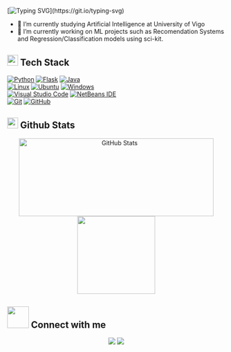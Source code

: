 [![Typing SVG](https://readme-typing-svg.demolab.com?font=Fira+Code&pause=1000&color=9818F7&width=435&lines=Welcome+to+my+profile!;Prolog+sucks!)](https://git.io/typing-svg)

- 🌱 I’m currently studying Artificial Intelligence at University of Vigo
- 🔭 I’m currently working on ML projects such as Recomendation Systems and Regression/Classification models using sci-kit.


## <img src="https://media2.giphy.com/media/QssGEmpkyEOhBCb7e1/giphy.gif?cid=ecf05e47a0n3gi1bfqntqmob8g9aid1oyj2wr3ds3mg700bl&rid=giphy.gif" width ="25"><b>       Tech Stack</b>

<p align="center">
  
[![Python](https://img.shields.io/badge/Python-3776AB?logo=python&logoColor=fff)](#)
[![Flask](https://img.shields.io/badge/Flask-000?logo=flask&logoColor=fff)](#)
[![Java](https://img.shields.io/badge/Java-%23ED8B00.svg?logo=openjdk&logoColor=white)](#)\
[![Linux](https://img.shields.io/badge/Linux-FCC624?logo=linux&logoColor=black)](#)
[![Ubuntu](https://img.shields.io/badge/Ubuntu-E95420?logo=ubuntu&logoColor=white)](#)
[![Windows](https://custom-icon-badges.demolab.com/badge/Windows-0078D6?logo=windows11&logoColor=white)](#)\
[![Visual Studio Code](https://custom-icon-badges.demolab.com/badge/Visual%20Studio%20Code-0078d7.svg?logo=vsc&logoColor=white)](#)
[![NetBeans IDE](https://img.shields.io/badge/NetBeans%20IDE-1B6AC6.svg?logo=apache-netbeans-ide&logoColor=white)](#)\
[![Git](https://img.shields.io/badge/Git-F05032?logo=git&logoColor=fff)](#)
[![GitHub](https://img.shields.io/badge/GitHub-%23121011.svg?logo=github&logoColor=white)](#)


## <img src="https://media.giphy.com/media/iY8CRBdQXODJSCERIr/giphy.gif" width="25"><b> Github Stats </b>

<p align="center">
<a href="https://github.com/santipvz">
  <img height="180em" src="https://github-readme-stats-liard-nu-21.vercel.app/api?username=santipvz&show_icons=true&theme=algolia&hide=stars&hide_title=true&show=reviews,prs_merged&include_all_commits=true" alt="GitHub Stats" style="width: 450px;"/>
  <img height="180em" src="https://github-readme-stats-liard-nu-21.vercel.app/api/top-langs/?username=santipvz&theme=algolia&hide=ShaderLab,HLSL"/>
  
</a>
</p>

## <img src='https://raw.githubusercontent.com/ShahriarShafin/ShahriarShafin/main/Assets/handshake.gif' width="50"><b> Connect with me </b>

<p align="center">
<a href="https://www.linkedin.com/in/santiagopalomino"><img src="https://img.shields.io/badge/Santiago%20Palomino-%230077B5.svg?logo=linkedin&logoColor=white)"/></a>
<a href="mailto:santivzqzz@gmail.com"><img src="https://img.shields.io/badge/-santivzqzz@gmail.com-D14836?style=flat&logo=Gmail&logoColor=white"/></a>

</p>
